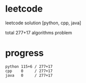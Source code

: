 # leetcode
leetcode solution [python, cpp, java]

total 277+17 algorithms problem
# progress	
	python 115+6 / 277+17
	cpp    0     / 277+17
	java   0     / 277+17
